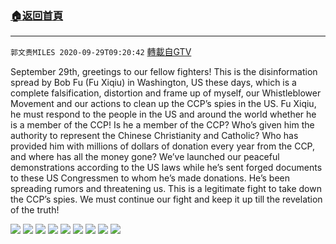 ﻿###  [:house:返回首頁](https://github.com/ourhimalayas/txt)
---

`郭文贵MILES 2020-09-29T09:20:42` [轉載自GTV](https://gtv.org/web/#/UserInfo/5e596957357cc612d35a8044)

September 29th, greetings to our fellow fighters! This is the disinformation spread by Bob Fu (Fu Xiqiu) in Washington, US these days, which is a complete falsification, distortion and frame up of myself, our Whistleblower Movement and our actions to clean up the CCP’s spies in the US. Fu Xiqiu, he must respond to the people in the US and around the world whether he is a member of the CCP! Is he a member of the CCP? Who’s given him the authority to represent the Chinese Christianity and Catholic? Who has provided him with millions of dollars of donation every year from the CCP, and where has all the money gone? We’ve launched our peaceful demonstrations according to the US laws while he’s sent forged documents to these US Congressmen to whom he’s made donations. He’s been spreading rumors and threatening us. This is a legitimate fight to take down the CCP’s spies. We must continue our fight and keep it up till the revelation of the truth!

![](https://filegroup.gtv.org/cdn-cgi/image/width=600/https://filegroup.gtv.org/group3/default/20200929/09/20/0/5219abcab6709b14508c9a624747d8da.jpeg)
![](https://filegroup.gtv.org/cdn-cgi/image/width=600/https://filegroup.gtv.org/group3/default/20200929/09/20/0/0d547decc82ba78d9966ac261769a5e2.jpeg)
![](https://filegroup.gtv.org/cdn-cgi/image/width=600/https://filegroup.gtv.org/group3/default/20200929/09/20/0/9dfbe0af607ae175eaab1d358e8f1e1e.jpeg)
![](https://filegroup.gtv.org/cdn-cgi/image/width=600/https://filegroup.gtv.org/group3/default/20200929/09/20/0/3baa1b9be6319ef5ca0541fac65de470.jpeg)
![](https://filegroup.gtv.org/cdn-cgi/image/width=600/https://filegroup.gtv.org/group3/default/20200929/09/20/0/a5c1f7ce571b161643582cc0049a3dd2.jpeg)
![](https://filegroup.gtv.org/cdn-cgi/image/width=600/https://filegroup.gtv.org/group3/default/20200929/09/20/0/511ade37659e70700efe9594095f35d7.jpeg)
![](https://filegroup.gtv.org/cdn-cgi/image/width=600/https://filegroup.gtv.org/group3/default/20200929/09/20/0/26c372ef56ca6972866499e05c18d12a.jpeg)
![](https://filegroup.gtv.org/cdn-cgi/image/width=600/https://filegroup.gtv.org/group3/default/20200929/09/20/0/943ce25b7f1b1bb774660d397bddad11.jpeg)
![](https://filegroup.gtv.org/cdn-cgi/image/width=600/https://filegroup.gtv.org/group3/default/20200929/09/20/0/f138158ed27bd446f893dd427705c788.jpeg)

